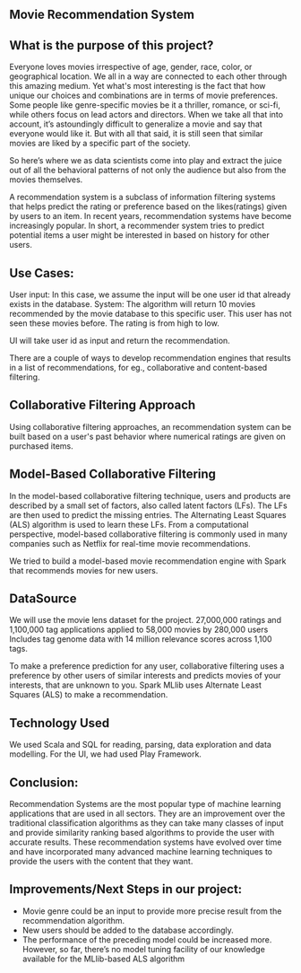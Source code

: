 ## Movie Recommendation System

## What is the purpose of this project? 
Everyone loves movies irrespective of age, gender, race, color, or geographical location. We all in a way are connected to each other through this amazing medium. Yet what's most interesting is the fact that how unique our choices and combinations are in terms of movie preferences. Some people like genre-specific movies be it a thriller, romance, or sci-fi, while others focus on lead actors and directors. When we take all that into account, it’s astoundingly difficult to generalize a movie and say that everyone would like it. But with all that said, it is still seen that similar movies are liked by a specific part of the society.

So here’s where we as data scientists come into play and extract the juice out of all the behavioral patterns of not only the audience but also from the movies themselves.

A recommendation system is a subclass of information filtering systems that helps predict the rating or preference based on the likes(ratings) given by users to an item. In recent years, recommendation systems have become increasingly popular. In short, a recommender system tries to predict potential items a user might be interested in based on history for other users.

## Use Cases:
User input: In this case, we assume the input will be one user id that already exists in the database. 
System: The algorithm will return 10 movies recommended by the movie database to this specific user. This user has not seen these movies before. The rating is from high to low.

UI will take user id as input and return the recommendation.

There are a couple of ways to develop recommendation engines that results in a list of recommendations, for eg., collaborative and content-based filtering.

## Collaborative Filtering Approach
Using collaborative filtering approaches, an recommendation system can be built based on a user's past behavior where numerical ratings are given on purchased items.

## Model-Based Collaborative Filtering
In the model-based collaborative filtering technique, users and products are described by a small set of factors, also called latent factors (LFs). The LFs are then used to predict the missing entries. The Alternating Least Squares (ALS) algorithm is used to learn these LFs. From a computational perspective, model-based collaborative filtering is commonly used in many companies such as Netflix for real-time movie recommendations. 

We tried to build a model-based movie recommendation engine with Spark that recommends movies for new users. 
## DataSource
We will use the movie lens dataset for the project. 27,000,000 ratings and 1,100,000 tag applications applied to 58,000 movies by 280,000 users
Includes tag genome data with 14 million relevance scores across 1,100 tags. 


To make a preference prediction for any user, collaborative filtering uses a preference by other users of similar interests and predicts movies of your interests, that are unknown to you. Spark MLlib uses Alternate Least Squares (ALS) to make a recommendation.

## Technology Used
We used Scala and SQL for reading, parsing, data exploration and data modelling. 
For the UI, we had used Play Framework. 

## Conclusion: 
Recommendation Systems are the most popular type of machine learning applications that are used in all sectors. They are an improvement over the traditional classification algorithms as they can take many classes of input and provide similarity ranking based algorithms to provide the user with accurate results. These recommendation systems have evolved over time and have incorporated many advanced machine learning techniques to provide the users with the content that they want.

## Improvements/Next Steps in our project: 
+ Movie genre could be an input to provide more precise result from the recommendation algorithm.
+ New users should be added to the database accordingly.
+ The performance of the preceding model could be increased more. However, so far, there’s no model tuning facility of our knowledge available for the MLlib-based ALS algorithm




